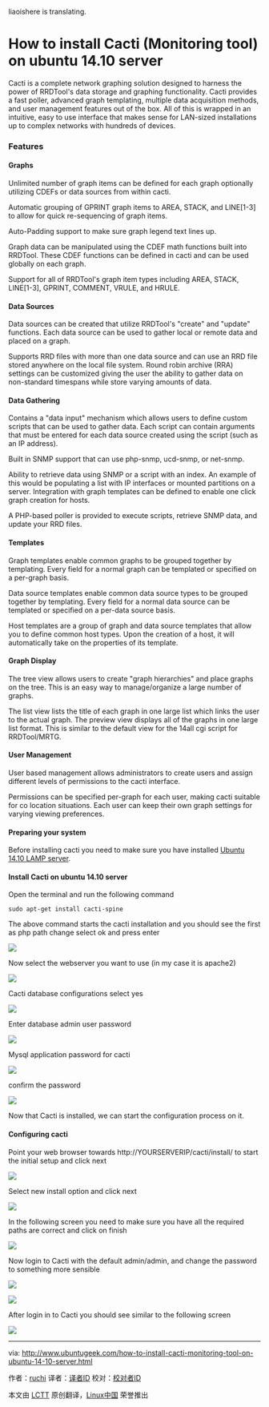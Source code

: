 liaoishere is translating.

How to install Cacti (Monitoring tool) on ubuntu 14.10 server
================================================================================
Cacti is a complete network graphing solution designed to harness the power of RRDTool's data storage and graphing functionality. Cacti provides a fast poller, advanced graph templating, multiple data acquisition methods, and user management features out of the box. All of this is wrapped in an intuitive, easy to use interface that makes sense for LAN-sized installations up to complex networks with hundreds of devices.

### Features ###

#### Graphs ####

Unlimited number of graph items can be defined for each graph optionally utilizing CDEFs or data sources from within cacti.

Automatic grouping of GPRINT graph items to AREA, STACK, and LINE[1-3] to allow for quick re-sequencing of graph items.

Auto-Padding support to make sure graph legend text lines up.

Graph data can be manipulated using the CDEF math functions built into RRDTool. These CDEF functions can be defined in cacti and can be used globally on each graph.

Support for all of RRDTool's graph item types including AREA, STACK, LINE[1-3], GPRINT, COMMENT, VRULE, and HRULE.

#### Data Sources ####

Data sources can be created that utilize RRDTool's "create" and "update" functions. Each data source can be used to gather local or remote data and placed on a graph.

Supports RRD files with more than one data source and can use an RRD file stored anywhere on the local file system.
Round robin archive (RRA) settings can be customized giving the user the ability to gather data on non-standard timespans while store varying amounts of data.

#### Data Gathering ####

Contains a "data input" mechanism which allows users to define custom scripts that can be used to gather data. Each script can contain arguments that must be entered for each data source created using the script (such as an IP address).

Built in SNMP support that can use php-snmp, ucd-snmp, or net-snmp.

Ability to retrieve data using SNMP or a script with an index. An example of this would be populating a list with IP interfaces or mounted partitions on a server. Integration with graph templates can be defined to enable one click graph creation for hosts.

A PHP-based poller is provided to execute scripts, retrieve SNMP data, and update your RRD files.

#### Templates ####

Graph templates enable common graphs to be grouped together by templating. Every field for a normal graph can be templated or specified on a per-graph basis.

Data source templates enable common data source types to be grouped together by templating. Every field for a normal data source can be templated or specified on a per-data source basis.

Host templates are a group of graph and data source templates that allow you to define common host types. Upon the creation of a host, it will automatically take on the properties of its template.

#### Graph Display ####

The tree view allows users to create "graph hierarchies" and place graphs on the tree. This is an easy way to manage/organize a large number of graphs.

The list view lists the title of each graph in one large list which links the user to the actual graph.
The preview view displays all of the graphs in one large list format. This is similar to the default view for the 14all cgi script for RRDTool/MRTG.

#### User Management ####

User based management allows administrators to create users and assign different levels of permissions to the cacti interface.

Permissions can be specified per-graph for each user, making cacti suitable for co location situations.
Each user can keep their own graph settings for varying viewing preferences.

#### Preparing your system ####

Before installing cacti you need to make sure you have installed [Ubuntu 14.10 LAMP server][1].

#### Install Cacti on ubuntu 14.10 server ####

Open the terminal and run the following command

    sudo apt-get install cacti-spine

The above command starts the cacti installation and you should see the first as php path change select ok and press enter

![](http://www.ubuntugeek.com/wp-content/uploads/2014/01/18.png)

Now select the webserver you want to use (in my case it is apache2)

![](http://www.ubuntugeek.com/wp-content/uploads/2014/01/27.png)

Cacti database configurations select yes

![](http://www.ubuntugeek.com/wp-content/uploads/2014/01/35.png)

Enter database admin user password

![](http://www.ubuntugeek.com/wp-content/uploads/2014/01/42.png)

Mysql application password for cacti

![](http://www.ubuntugeek.com/wp-content/uploads/2014/01/5.png)

confirm the password

![](http://www.ubuntugeek.com/wp-content/uploads/2014/01/6.png)

Now that Cacti is installed, we can start the configuration process on it.

#### Configuring cacti ####

Point your web browser towards http://YOURSERVERIP/cacti/install/ to start the initial setup and click next

![](http://www.ubuntugeek.com/wp-content/uploads/2014/01/7.png)

Select new install option and click next

![](http://www.ubuntugeek.com/wp-content/uploads/2014/01/8.png)

In the following screen you need to make sure you have all the required paths are correct and click on finish

![](http://www.ubuntugeek.com/wp-content/uploads/2014/01/9.png)

Now login to Cacti with the default admin/admin, and change the password to something more sensible

![](http://www.ubuntugeek.com/wp-content/uploads/2014/01/10.png)

![](http://www.ubuntugeek.com/wp-content/uploads/2014/01/111.png)

After login in to Cacti you should see similar to the following screen

![](http://www.ubuntugeek.com/wp-content/uploads/2014/11/14.png)

--------------------------------------------------------------------------------

via: http://www.ubuntugeek.com/how-to-install-cacti-monitoring-tool-on-ubuntu-14-10-server.html

作者：[ruchi][a]
译者：[译者ID](https://github.com/译者ID)
校对：[校对者ID](https://github.com/校对者ID)

本文由 [LCTT](https://github.com/LCTT/TranslateProject) 原创翻译，[Linux中国](http://linux.cn/) 荣誉推出

[a]:http://www.ubuntugeek.com/author/ubuntufix
[1]:http://www.ubuntugeek.com/www.ubuntugeek.com/step-by-step-ubuntu-14-10-utopic-unicorn-lamp-server-setup.html
